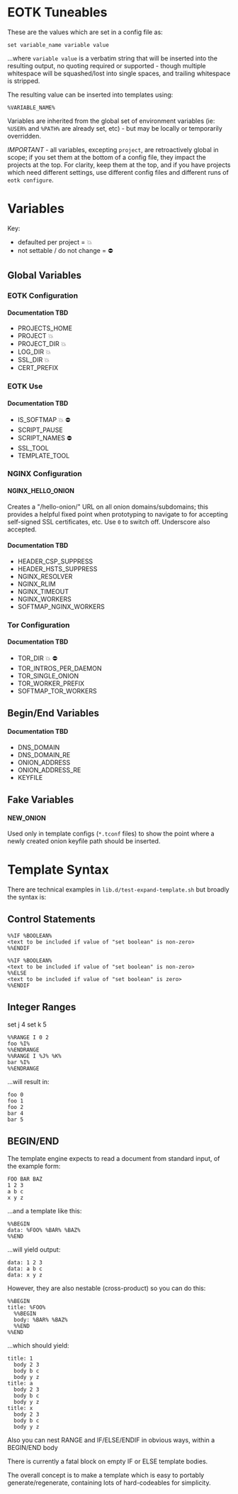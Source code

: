# EOTK Tuneables

These are the values which are set in a config file as:

```
set variable_name variable value
```

...where `variable value` is a verbatim string that will be inserted
into the resulting output, no quoting required or supported - though
multiple whitespace will be squashed/lost into single spaces, and
trailing whitespace is stripped.

The resulting value can be inserted into templates using:

```
%VARIABLE_NAME%
```

Variables are inherited from the global set of environment variables
(ie: `%USER%` and `%PATH%` are already set, etc) - but may be locally
or temporarily overridden.

*IMPORTANT* - all variables, excepting `project`, are retroactively
global in scope; if you set them at the bottom of a config file, they
impact the projects at the top. For clarity, keep them at the top, and
if you have projects which need different settings, use different
config files and different runs of `eotk configure`.

# Variables

Key:

* defaulted per project = :boom:
* not settable / do not change = :no_entry:

## Global Variables

### EOTK Configuration

#### Documentation TBD

* PROJECTS_HOME
* PROJECT :boom:
* PROJECT_DIR :boom:
* LOG_DIR :boom:
* SSL_DIR :boom:
* CERT_PREFIX

### EOTK Use

#### Documentation TBD

* IS_SOFTMAP :boom: :no_entry:
* SCRIPT_PAUSE
* SCRIPT_NAMES :no_entry:
* SSL_TOOL
* TEMPLATE_TOOL


### NGINX Configuration

#### NGINX_HELLO_ONION

Creates a "/hello-onion/" URL on all onion domains/subdomains; this
provides a helpful fixed point when prototyping to navigate to for
accepting self-signed SSL certificates, etc. Use `0` to switch
off. Underscore also accepted.

#### Documentation TBD

* HEADER_CSP_SUPPRESS
* HEADER_HSTS_SUPPRESS
* NGINX_RESOLVER
* NGINX_RLIM
* NGINX_TIMEOUT
* NGINX_WORKERS
* SOFTMAP_NGINX_WORKERS

### Tor Configuration

#### Documentation TBD

* TOR_DIR :boom: :no_entry:
* TOR_INTROS_PER_DAEMON
* TOR_SINGLE_ONION
* TOR_WORKER_PREFIX
* SOFTMAP_TOR_WORKERS

## Begin/End Variables

#### Documentation TBD

* DNS_DOMAIN
* DNS_DOMAIN_RE
* ONION_ADDRESS
* ONION_ADDRESS_RE
* KEYFILE

## Fake Variables

#### NEW_ONION

Used only in template configs (`*.tconf` files) to show the point
where a newly created onion keyfile path should be inserted.

# Template Syntax

There are technical examples in `lib.d/test-expand-template.sh` but
broadly the syntax is:

## Control Statements

```
%%IF %BOOLEAN%
<text to be included if value of "set boolean" is non-zero>
%%ENDIF

%%IF %BOOLEAN%
<text to be included if value of "set boolean" is non-zero>
%%ELSE
<text to be included if value of "set boolean" is zero>
%%ENDIF
```

## Integer Ranges

set j 4
set k 5
```
%%RANGE I 0 2
foo %I%
%%ENDRANGE
%%RANGE I %J% %K%
bar %I%
%%ENDRANGE
```

...will result in:

```
foo 0
foo 1
foo 2
bar 4
bar 5
```

## BEGIN/END

The template engine expects to read a document from standard input, of
the example form:

```
FOO BAR BAZ
1 2 3
a b c
x y z
```

...and a template like this:

```
%%BEGIN
data: %FOO% %BAR% %BAZ%
%%END
```

...will yield output:

```
data: 1 2 3
data: a b c
data: x y z
```

However, they are also nestable (cross-product) so you can do this:

```
%%BEGIN
title: %FOO%
  %%BEGIN
  body: %BAR% %BAZ%
  %%END
%%END
```

...which should yield:

```
title: 1
  body 2 3
  body b c
  body y z
title: a
  body 2 3
  body b c
  body y z
title: x
  body 2 3
  body b c
  body y z
```

Also you can nest RANGE and IF/ELSE/ENDIF in obvious ways, within a
BEGIN/END body

There is currently a fatal block on empty IF or ELSE template bodies.

The overall concept is to make a template which is easy to portably
generate/regenerate, containing lots of hard-codeables for simplicity.
